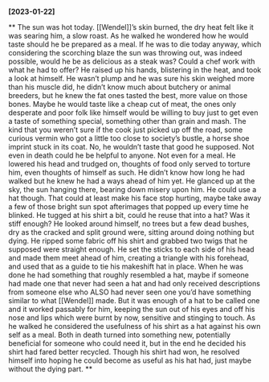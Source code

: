 **[2023-01-22]**

** 
The sun was hot today. [[Wendel]]’s skin burned, the dry heat felt like it was searing him, a slow roast. As he walked he wondered how he would taste should he be prepared as a meal. If he was to die today anyway, which considering the scorching blaze the sun was throwing out, was indeed possible, would he be as delicious as a steak was? Could a chef work with what he had to offer? He raised up his hands, blistering in the heat, and took a look at himself. He wasn’t plump and he was sure his skin weighed more than his muscle did, he didn’t know much about butchery or animal breeders, but he knew the fat ones tasted the best, more value on those bones. Maybe he would taste like a cheap cut of meat, the ones only desperate and poor folk like himself would be willing to buy just to get even a taste of something special, something other than grain and mash. The kind that you weren’t sure if the cook just picked up off the road, some curious vermin who got a little too close to society’s bustle, a horse shoe imprint stuck in its coat. No, he wouldn’t taste that good he supposed. Not even in death could he be helpful to anyone. Not even for a meal. 
He lowered his head and trudged on, thoughts of food only served to torture him, even thoughts of himself as such. He didn’t know how long he had walked but he knew he had a ways ahead of him yet. He glanced up at the sky, the sun hanging there, bearing down misery upon him. He could use a hat though. That could at least make his face stop hurting, maybe take away a few of those bright sun spot afterimages that popped up every time he blinked. He tugged at his shirt a bit, could he reuse that into a hat? Was it stiff enough? He looked around himself, no trees but a few dead bushes, dry as the cracked and split ground were, sitting around doing nothing but dying. He ripped some fabric off his shirt and grabbed two twigs that he supposed were straight enough. He set the sticks to each side of his head and made them meet ahead of him, creating a triangle with his forehead, and used that as a guide to tie his makeshift hat in place. When he was done he had something that roughly resembled a hat, maybe if someone had made one that never had seen a hat and had only received descriptions from someone else who ALSO had never seen one you’d have something similar to what [[Wendel]] made. But it was enough of a hat to be called one and it worked passably for him, keeping the sun out of his eyes and off his nose and lips which were burnt by now, sensitive and stinging to touch. 
As he walked he considered the usefulness of his shirt as a hat against his own self as a meal. Both in death turned into something new, potentially beneficial for someone who could need it, but in the end he decided his shirt had fared better recycled. Though his shirt had won, he resolved himself into hoping he could become as useful as his hat had, just maybe without the dying part. 
**